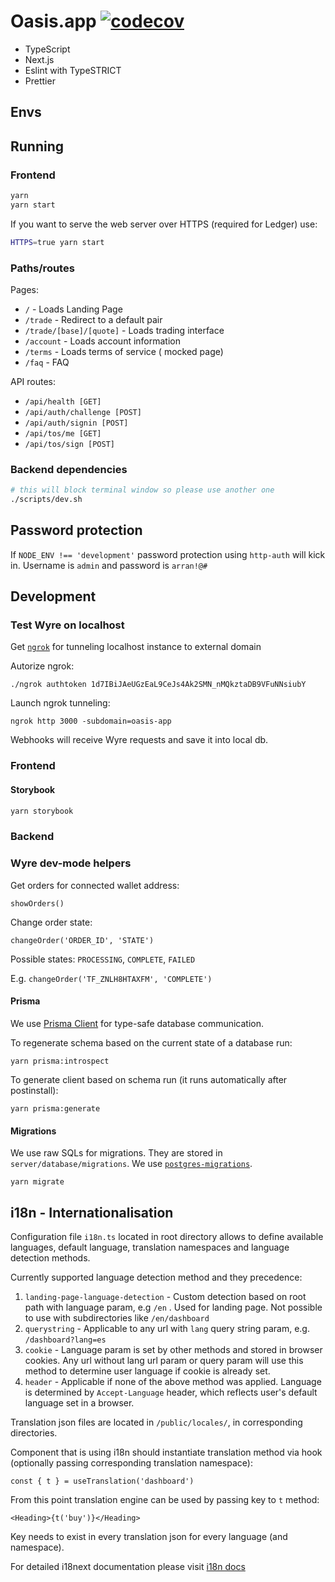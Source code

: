 # Oasis.app [![codecov](https://codecov.io/gh/OasisDEX/oasis-borrow/branch/dev/graph/badge.svg?token=KMXTAUFL48)](https://codecov.io/gh/OasisDEX/oasis-borrow)

- TypeScript
- Next.js
- Eslint with TypeSTRICT
- Prettier

## Envs


## Running

### Frontend

```sh
yarn
yarn start
```

If you want to serve the web server over HTTPS (required for Ledger) use:
```sh
HTTPS=true yarn start
```

### Paths/routes

Pages:

- `/` - Loads Landing Page
- `/trade` - Redirect to a default pair
- `/trade/[base]/[quote]` - Loads trading interface
- `/account` - Loads account information
- `/terms` - Loads terms of service ( mocked page)
- `/faq` - FAQ

API routes:

- `/api/health [GET]`
- `/api/auth/challenge [POST]`
- `/api/auth/signin [POST]`
- `/api/tos/me [GET]`
- `/api/tos/sign [POST]`

### Backend dependencies

```sh
# this will block terminal window so please use another one
./scripts/dev.sh
```

## Password protection

If `NODE_ENV !== 'development'` password protection using `http-auth` will kick in. Username is `admin` and password is
`arran!@#`

## Development

### Test Wyre on localhost

Get [`ngrok`](https://ngrok.com/) for tunneling localhost instance to external domain

Autorize ngrok:
```
./ngrok authtoken 1d7IBiJAeUGzEaL9CeJs4Ak2SMN_nMQkztaDB9VFuNNsiubY
```

Launch ngrok tunneling:
```
ngrok http 3000 -subdomain=oasis-app
```

Webhooks will receive Wyre requests and save it into local db.


### Frontend

#### Storybook

```sh
yarn storybook
```

### Backend

### Wyre dev-mode helpers

Get orders for connected wallet address:
```
showOrders()
```

Change order state:
```
changeOrder('ORDER_ID', 'STATE')
```
Possible states: `PROCESSING`, `COMPLETE`, `FAILED`

E.g. ``changeOrder('TF_ZNLH8HTAXFM', 'COMPLETE')``

#### Prisma

We use [Prisma Client](https://github.com/prisma/prisma-client-js) for type-safe database communication.

To regenerate schema based on the current state of a database run:

```
yarn prisma:introspect
```

To generate client based on schema run (it runs automatically after postinstall):

```
yarn prisma:generate
```

#### Migrations

We use raw SQLs for migrations. They are stored in `server/database/migrations`. We use
[`postgres-migrations`](https://www.npmjs.com/package/postgres-migrations).

```
yarn migrate
```


## i18n - Internationalisation

Configuration file `i18n.ts` located in root directory allows to define available languages, default language, translation namespaces
and language detection methods.

Currently supported language detection method and they precedence:
1. `landing-page-language-detection` - Custom detection based on root path with language param, e.g `/en` .
Used for landing page. Not possible to use with subdirectories like `/en/dashboard`
2. `querystring` - Applicable to any url with `lang` query string param, e.g. `/dashboard?lang=es`
3. `cookie` - Language param is set by other methods and stored in browser cookies. Any url without lang url param or query param
will use this method to determine user language if cookie is already set.
4. `header` - Applicable if none of the above method was applied. Language is determined by `Accept-Language` header,
 which reflects user's default language set in a browser.

Translation json files are located in `/public/locales/`, in corresponding directories.

Component that is using i18n should instantiate translation method via hook (optionally passing corresponding translation namespace):

`const { t } = useTranslation('dashboard')`

From this point translation engine can be used by passing key to `t` method:

`<Heading>{t('buy')}</Heading>`

Key needs to exist in every translation json for every language (and namespace).

For detailed i18next documentation please visit [i18n docs](https://www.i18next.com/)
